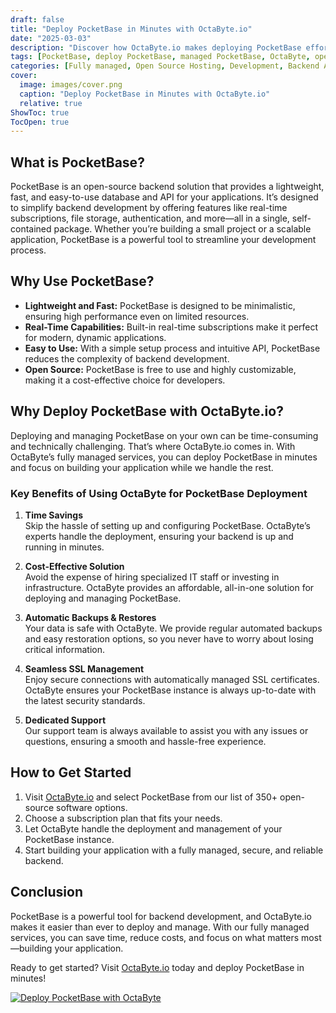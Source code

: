```yaml
---
draft: false
title: "Deploy PocketBase in Minutes with OctaByte.io"
date: "2025-03-03"
description: "Discover how OctaByte.io makes deploying PocketBase effortless. Learn what PocketBase is, why it’s a game-changer for backend development, and how OctaByte’s fully managed services save you time, money, and effort."
tags: [PocketBase, deploy PocketBase, managed PocketBase, OctaByte, open-source backend, managed open-source software, PocketBase hosting, backend as a service, managed IT services, secure PocketBase deployment]
categories: [Fully managed, Open Source Hosting, Development, Backend As A Service]
cover:
  image: images/cover.png
  caption: "Deploy PocketBase in Minutes with OctaByte.io"
  relative: true
ShowToc: true
TocOpen: true
---
```



## What is PocketBase?

PocketBase is an open-source backend solution that provides a lightweight, fast, and easy-to-use database and API for your applications. It’s designed to simplify backend development by offering features like real-time subscriptions, file storage, authentication, and more—all in a single, self-contained package. Whether you’re building a small project or a scalable application, PocketBase is a powerful tool to streamline your development process.

## Why Use PocketBase?

- **Lightweight and Fast:** PocketBase is designed to be minimalistic, ensuring high performance even on limited resources.  
- **Real-Time Capabilities:** Built-in real-time subscriptions make it perfect for modern, dynamic applications.  
- **Easy to Use:** With a simple setup process and intuitive API, PocketBase reduces the complexity of backend development.  
- **Open Source:** PocketBase is free to use and highly customizable, making it a cost-effective choice for developers.  

## Why Deploy PocketBase with OctaByte.io?

Deploying and managing PocketBase on your own can be time-consuming and technically challenging. That’s where OctaByte.io comes in. With OctaByte’s fully managed services, you can deploy PocketBase in minutes and focus on building your application while we handle the rest.

### Key Benefits of Using OctaByte for PocketBase Deployment

1. **Time Savings**  
   Skip the hassle of setting up and configuring PocketBase. OctaByte’s experts handle the deployment, ensuring your backend is up and running in minutes.

2. **Cost-Effective Solution**  
   Avoid the expense of hiring specialized IT staff or investing in infrastructure. OctaByte provides an affordable, all-in-one solution for deploying and managing PocketBase.

3. **Automatic Backups & Restores**  
   Your data is safe with OctaByte. We provide regular automated backups and easy restoration options, so you never have to worry about losing critical information.

4. **Seamless SSL Management**  
   Enjoy secure connections with automatically managed SSL certificates. OctaByte ensures your PocketBase instance is always up-to-date with the latest security standards.

5. **Dedicated Support**  
   Our support team is always available to assist you with any issues or questions, ensuring a smooth and hassle-free experience.

## How to Get Started

1. Visit [OctaByte.io](https://octabyte.io) and select PocketBase from our list of 350+ open-source software options.  
2. Choose a subscription plan that fits your needs.  
3. Let OctaByte handle the deployment and management of your PocketBase instance.  
4. Start building your application with a fully managed, secure, and reliable backend.  

## Conclusion

PocketBase is a powerful tool for backend development, and OctaByte.io makes it easier than ever to deploy and manage. With our fully managed services, you can save time, reduce costs, and focus on what matters most—building your application.  

Ready to get started? Visit [OctaByte.io](https://octabyte.io) today and deploy PocketBase in minutes!

[![Deploy PocketBase with OctaByte](/images/deploy-on-octabyte.png)](https://octabyte.io/fully-managed-open-source-services/development/backend-as-a-service/pocketbase)